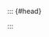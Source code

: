 ::: {#head}
<!-- website info -->
<title>{{title}}</title>
<meta name="description" content="{{description}}">
:::
